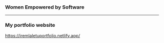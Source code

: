 ### Women Empowered by Software
***
 ### My portfolio website

 https://iremlaletuportfolio.netlify.app/